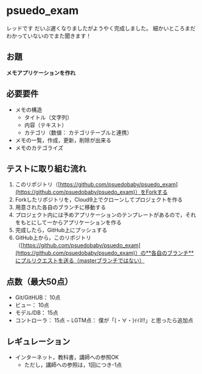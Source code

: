 # psuedo_exam

レッドです
だいぶ遅くなりましたがようやく完成しました。
細かいところまだわかっていないのでまた聞きます！



## お題
**メモアプリケーションを作れ**

## 必要要件
- メモの構造
  - タイトル（文字列）
  - 内容（テキスト）
  - カテゴリ（数値： カテゴリテーブルと連携）
- メモの一覧，作成，更新，削除が出来る
- メモのカテゴライズ

## テストに取り組む流れ
1. このリポジトリ（[https://github.com/psuedobaby/psuedo_exam](https://github.com/psuedobaby/psuedo_exam)）をForkする
2. Forkしたリポジトリを，Cloud9上でクローンしてプロジェクトを作る
3. 用意された各自のブランチに移動する
4. プロジェクト内には予めアプリケーションのテンプレートがあるので，それをもとにして一からアプリケーションを作る
5. 完成したら，GitHub上にプッシュする
6. GitHub上から，このリポジトリ（[https://github.com/psuedobaby/psuedo_exam](https://github.com/psuedobaby/psuedo_exam)）の**各自のブランチ**にプルリクエストを送る（masterブランチではない）

## 点数（最大50点）
- Git/GitHUB： 10点
- ビュー： 10点
- モデル/DB： 15点
- コントローラ： 15点
− LGTM点： 僕が「(・∀・)ｲｲﾈ!!」と思ったら追加点

## レギュレーション
- インターネット，教科書，講師への参照OK
  - ただし，講師への参照は，1回につき-1点
